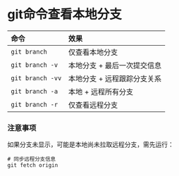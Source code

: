 # git命令查看本地分支

| 命令             | 效果                        |
| :--------------- | :-------------------------- |
| `git branch`     | 仅查看本地分支              |
| `git branch -v`  | 本地分支 + 最后一次提交信息 |
| `git branch -vv` | 本地分支 + 远程跟踪分支关系 |
| `git branch -a`  | 本地 + 远程所有分支         |
| `git branch -r`  | 仅查看远程分支              |

### **注意事项**

如果分支未显示，可能是本地尚未拉取远程分支，需先运行：

```shell
# 同步远程分支信息
git fetch origin 
```

